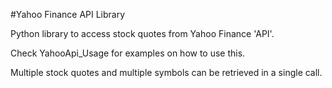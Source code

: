#Yahoo Finance API Library

Python library to access stock quotes from Yahoo Finance 'API'.

Check YahooApi_Usage for examples on how to use this.

Multiple stock quotes and multiple symbols can be retrieved in a single call.